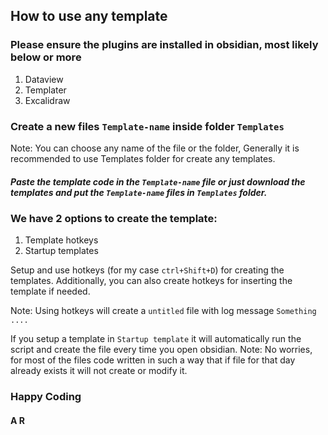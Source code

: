 ## How to use any template

### Please ensure the plugins are installed in obsidian, most likely below or more
1. Dataview
2. Templater
3. Excalidraw

### Create a new files `Template-name` inside folder `Templates`

Note: You can choose any name of the file or the folder, Generally it is recommended to use Templates folder for create any templates.

##### Paste the template code in the `Template-name` file or just download the templates and put the `Template-name` files in `Templates` folder.

### We have 2 options to create the template: 

1. Template hotkeys
2. Startup templates


Setup and use hotkeys (for my case `ctrl+Shift+D`) for creating the templates. Additionally, you can also create hotkeys for inserting the template if needed.

Note: Using hotkeys will create a `untitled` file with log message `Something ....`

If you setup a template in `Startup template` it will automatically run the script and create the file every time you open obsidian.
Note: No worries, for most of the files code written in such a way that if file for that day already exists it will not create or modify it.


### Happy Coding
#### A R
